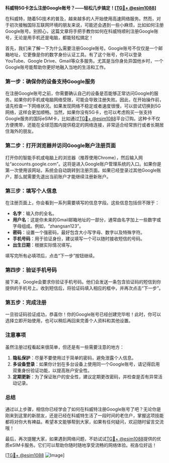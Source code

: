 **科威特5G卡怎么注册Google账号？——轻松几步搞定！[[TG💪+ @esim1088](https://t.me/s/esim1088)]**

在科威特，随着5G技术的普及，越来越多的人开始使用高速网络服务。然而，对于初次接触国际互联网环境的朋友来说，可能还会遇到一些小麻烦，比如如何注册Google账号。别担心，这篇文章将手把手教你如何在科威特顺利注册Google账号，无论是用手机还是电脑，都能轻松搞定！

首先，我们来了解一下为什么需要注册Google账号。Google账号不仅仅是一个邮箱地址，它更像是你的数字身份认证工具。有了这个账号，你可以登录YouTube、Google Drive、Gmail等众多服务。尤其是当你身处异国他乡时，一个Google账号能帮助你更好地融入当地的生活和工作。

### 第一步：确保你的设备支持Google服务

在注册Google账号之前，你需要确认自己的设备是否能够正常访问Google的服务。如果你的手机或电脑网络受限，可能会导致注册失败。因此，在开始操作前，请先检查一下网络状况。如果发现网络不稳定或者速度很慢，可以尝试切换到5G网络，这样会更加顺畅。当然，如果你没有5G卡，也可以考虑购买一张支持Google服务的国际eSIM卡，比如通过[TG💪+ @esim1088](https://t.me/s/esim1088)平台订购。这种卡不仅方便携带，还能在全球范围内提供稳定的网络连接，非常适合经常旅行或者长期居住海外的朋友。

### 第二步：打开浏览器并访问Google账户注册页面

打开你的智能手机或电脑上的浏览器（推荐使用Chrome），然后输入网址“accounts.google.com”。这将是进入Google账户管理系统的入口。如果你是第一次使用该网站，系统会自动跳转到注册页面。如果已经登录过其他Google账户，那么就需要先退出当前账户才能继续注册新账户。

### 第三步：填写个人信息

在注册页面上，你会看到一系列需要填写的信息字段。这些信息包括但不限于：

- **名字**：输入你的全名。
- **用户名**：这是你未来的Gmail邮箱地址的一部分，通常由名字加上一些数字或字母组成。例如，“zhangsan123”。
- **密码**：设置一个强密码，最好包含大小写字母、数字以及特殊字符。
- **手机号码**：用于验证身份，建议填写一个可以随时接收短信的号码。
- **出生日期**：根据实际情况填写。

填写完所有必填项后，点击“下一步”按钮继续。

### 第四步：验证手机号码

接下来，Google会要求你验证手机号码。他们会发送一条包含验证码的短信到你提供的手机号上。收到短信后，将验证码填入相应的框中，并再次点击“下一步”。

### 第五步：完成注册

一旦验证码验证成功，恭喜你！你的Google账号已经创建完毕啦！此时，你可以选择立即开始使用，也可以稍后再回来完善个人资料和其他设置。

### 注意事项

虽然注册过程看起来很简单，但还是有一些需要注意的地方：

1. **隐私保护**：尽量不要使用过于简单的密码，避免泄露个人信息。
2. **多设备登录**：如果你计划在多台设备上使用同一个Google账号，请记得启用双重身份验证功能，以提高账户安全性。
3. **定期更新**：为了保证账户的安全性，建议定期更改密码，并检查是否有异常活动记录。

### 总结

通过以上步骤，相信你已经学会了如何在科威特注册Google账号了吧？无论你是刚来到这里的新朋友，还是已经在科威特生活了一段时间的老住户，掌握这项技能都将对你大有裨益。希望本文能够帮到大家，如果有任何疑问，欢迎随时留言交流哦！

最后，再次提醒大家，如果遇到网络问题，不妨试试[TG💪+ @esim1088](https://t.me/s/esim1088)提供的优质eSIM卡服务。它们可以帮助你随时随地享受流畅的网络体验。祝各位好运！

[[TG💪+ @esim1088](https://t.me/s/esim1088) ![Image](https://i.postimg.cc/4NQfJmqS/Snipaste-2025-05-13-00-14-12.png)]